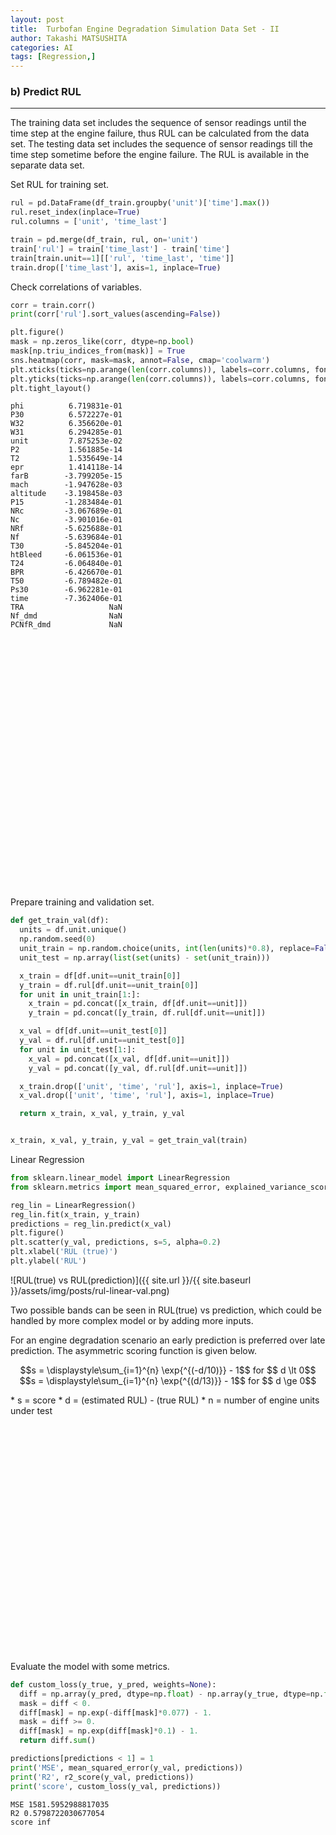 ```yaml
---
layout: post
title:  Turbofan Engine Degradation Simulation Data Set - II
author: Takashi MATSUSHITA
categories: AI
tags: [Regression,]
---
```


### b) Predict RUL
* * *
The training data set includes the sequence of sensor readings until the time step at the engine failure, thus RUL can be calculated from the data set.
The testing data set includes the sequence of sensor readings till the time step sometime before the engine failure. The RUL is available in the separate data set.

Set RUL for training set.
```python
rul = pd.DataFrame(df_train.groupby('unit')['time'].max())
rul.reset_index(inplace=True)
rul.columns = ['unit', 'time_last']

train = pd.merge(df_train, rul, on='unit') 
train['rul'] = train['time_last'] - train['time']
train[train.unit==1][['rul', 'time_last', 'time']]  
train.drop(['time_last'], axis=1, inplace=True)
```

Check correlations of variables.
```python
corr = train.corr()
print(corr['rul'].sort_values(ascending=False))

plt.figure()
mask = np.zeros_like(corr, dtype=np.bool)
mask[np.triu_indices_from(mask)] = True
sns.heatmap(corr, mask=mask, annot=False, cmap='coolwarm')
plt.xticks(ticks=np.arange(len(corr.columns)), labels=corr.columns, fontsize=8, ha='left')
plt.yticks(ticks=np.arange(len(corr.columns)), labels=corr.columns, fontsize=8, ha='right')
plt.tight_layout()
```
```text
phi          6.719831e-01
P30          6.572227e-01
W32          6.356620e-01
W31          6.294285e-01
unit         7.875253e-02
P2           1.561885e-14
T2           1.535649e-14
epr          1.414118e-14
farB        -3.799205e-15
mach        -1.947628e-03
altitude    -3.198458e-03
P15         -1.283484e-01
NRc         -3.067689e-01
Nc          -3.901016e-01
NRf         -5.625688e-01
Nf          -5.639684e-01
T30         -5.845204e-01
htBleed     -6.061536e-01
T24         -6.064840e-01
BPR         -6.426670e-01
T50         -6.789482e-01
Ps30        -6.962281e-01
time        -7.362406e-01
TRA                   NaN
Nf_dmd                NaN
PCNfR_dmd             NaN
```

<svg xmlns="http://www.w3.org/2000/svg" width="400" height="400" viewBox="0 0 450 450">
  {% include figures/rul-cor.svg %}
</svg>


Prepare training and validation set.
```python
def get_train_val(df):
  units = df.unit.unique()
  np.random.seed(0)
  unit_train = np.random.choice(units, int(len(units)*0.8), replace=False)
  unit_test = np.array(list(set(units) - set(unit_train)))

  x_train = df[df.unit==unit_train[0]]
  y_train = df.rul[df.unit==unit_train[0]]
  for unit in unit_train[1:]:
    x_train = pd.concat([x_train, df[df.unit==unit]])
    y_train = pd.concat([y_train, df.rul[df.unit==unit]])

  x_val = df[df.unit==unit_test[0]]
  y_val = df.rul[df.unit==unit_test[0]]
  for unit in unit_test[1:]:
    x_val = pd.concat([x_val, df[df.unit==unit]])
    y_val = pd.concat([y_val, df.rul[df.unit==unit]])

  x_train.drop(['unit', 'time', 'rul'], axis=1, inplace=True)
  x_val.drop(['unit', 'time', 'rul'], axis=1, inplace=True)

  return x_train, x_val, y_train, y_val


x_train, x_val, y_train, y_val = get_train_val(train)
```

Linear Regression
```python
from sklearn.linear_model import LinearRegression
from sklearn.metrics import mean_squared_error, explained_variance_score, r2_score

reg_lin = LinearRegression()
reg_lin.fit(x_train, y_train)
predictions = reg_lin.predict(x_val)
plt.figure()
plt.scatter(y_val, predictions, s=5, alpha=0.2)
plt.xlabel('RUL (true)')
plt.ylabel('RUL')
```
![RUL(true) vs RUL(prediction)]({{ site.url }}/{{ site.baseurl }}/assets/img/posts/rul-linear-val.png)

Two possible bands can be seen in RUL(true) vs prediction, which could be handled by more complex model or by adding more inputs. 


For an engine degradation scenario an early prediction is preferred over late prediction.
The asymmetric scoring function is given below.

<p align="center">
$$s = \displaystyle\sum_{i=1}^{n} \exp{^{(-d/10)}} - 1$$ for $$ d \lt 0$$
<br/>
$$s = \displaystyle\sum_{i=1}^{n} \exp{^{(d/13)}} - 1$$ for $$ d \ge 0$$
</p>
* s = score
* d = (estimated RUL) - (true RUL)
* n = number of engine units under test

<svg xmlns="http://www.w3.org/2000/svg" width="600" height="450" viewBox="0 0 600 450">
  {% include figures/rul-score-func.svg %}
</svg>

Evaluate the model with some metrics.
```python
def custom_loss(y_true, y_pred, weights=None):
  diff = np.array(y_pred, dtype=np.float) - np.array(y_true, dtype=np.float)
  mask = diff < 0.
  diff[mask] = np.exp(-diff[mask]*0.077) - 1.
  mask = diff >= 0.
  diff[mask] = np.exp(diff[mask]*0.1) - 1.
  return diff.sum()

predictions[predictions < 1] = 1
print('MSE', mean_squared_error(y_val, predictions))
print('R2', r2_score(y_val, predictions))
print('score', custom_loss(y_val, predictions))
```
```text
MSE 1581.5952988817035
R2 0.5798722030677054
score inf
```
